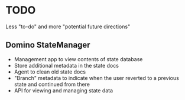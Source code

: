 TODO
====

Less "to-do" and more "potential future directions"

Domino StateManager
-------------------

* Management app to view contents of state database
* Store additional metadata in the state docs
* Agent to clean old state docs
* "Branch" metadata to indicate when the user reverted to a previous state and continued from there
* API for viewing and managing state data
